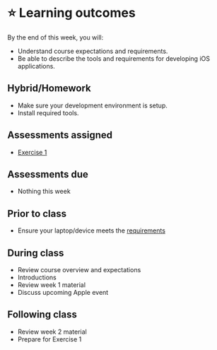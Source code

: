 # ⭐️ Learning outcomes

By the end of this week, you will:

- Understand course expectations and requirements.
- Be able to describe the tools and requirements for developing iOS applications.

## Hybrid/Homework

- Make sure your development environment is setup.
- Install required tools.

## Assessments assigned

- [Exercise 1](./exercise-1.md)

## Assessments due

- Nothing this week

## Prior to class

- Ensure your laptop/device meets the [requirements](./course-introduction.md#basic-requirements)

## During class

- Review course overview and expectations
- Introductions
- Review week 1 material
- Discuss upcoming Apple event

## Following class

- Review week 2 material
- Prepare for Exercise 1
